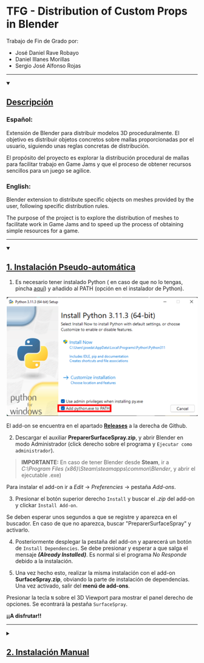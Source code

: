 # TFG - Distribution of Custom Props in Blender

Trabajo de Fin de Grado por: 
* José Daniel Rave Robayo
* Daniel Illanes Morillas
* Sergio José Alfonso Rojas

***
<details open>
<summary><h2><u>Descripción</u></h2></summary>

### Español:

Extensión de Blender para distribuir modelos 3D proceduralmente. El objetivo es distribuir objetos concretos sobre mallas proporcionadas por el usuario, siguiendo unas reglas concretas de distribución.

El propósito del proyecto es explorar la distribución procedural de mallas para facilitar trabajo en Game Jams y que el proceso de obtener recursos sencillos para un juego se agilice.

### English:

Blender extension to distribute specific objects on meshes provided by the user, following specific distribution rules.

The purpose of the project is to explore the distribution of meshes to facilitate work in Game Jams and to speed up the process of obtaining simple resources for a game.
</details>


***
<details open>
<summary><h2><u>1. Instalación Pseudo-automática</u></h2></summary>

1. Es necesario tener instalado Python ( en caso de que no lo tengas, pincha [aquí](https://www.python.org/downloads/)) y añadido al PATH (opción en el instalador de Python).

![Descripción de la imagen](/imagesREADME/path.png)

El add-on se encuentra en el apartado [**Releases**](https://github.com/SergioJAlfonso/TFG-Distribution-and-Generation-System-of-Custom-Props-in-Blender/releases) a la derecha de Github.

2. Descargar el auxiliar **PreparerSurfaceSpray.zip**, y abrir Blender en modo Administrador (click derecho sobre el programa y ```Ejecutar como administrador```).

>**IMPORTANTE:** En caso de tener Blender desde **Steam**, ir a _C:\Program Files (x86)\Steam\steamapps\common\Blender_, y abrir el ejecutable .exe) 

Para instalar el add-on ir a _Edit_ -> _Preferencies_ -> pestaña _Add-ons_. 

3. Presionar el botón superior derecho ```Install``` y buscar el _.zip_ del add-on y clickar ```Install Add-on```.

Se deben esperar unos segundos a que se registre y aparezca en el buscador. En caso de que no aparezca, buscar "PreparerSurfaceSpray" y activarlo. 

4. Posteriormente desplegar la pestaña del add-on y aparecerá un botón de  ```Install Dependencies```. Se debe presionar y esperar a que salga el mensaje **_(Already Installed)_**. Es normal si el programa _No Responde_ debido a la instalación.

5. Una vez hecho esto, realizar la misma instalación con el add-on  **SurfaceSpray.zip**, obviando la parte de instalación de dependencias.
Una vez activado, salir del **menú de add-ons**. 

Presionar la tecla ```N``` sobre el 3D Viewport para mostrar el panel derecho de opciones. Se econtrará la pestaña ```SurfaceSpray```. 

**¡¡A disfrutar!!**
</details>

***
<details>
<summary><h2><u>2. Instalación Manual</u></h2></summary>

Es necesario instalar aima (y tener instalado Python). Para ello ejecutar el siguiente comando desde cualquier ```cmd```.
~~~ 
pip install aima3
~~~

Se habrá añadido una carpeta llamada _"aima3"_ al directorio _site-packages_ (de la carpeta _python_) el cual se encuentra en la carpeta fuente de **Python**.

Ejecutando el siguiente código en una cmd, mostrará la localización del ejecutable python.

~~~ 
where python
~~~

Por ejemplo, debería estar encontrarse en una ruta similar a:
~~~
"C:\Users\user_name\AppData\Local\Programs\Python\Python310\Lib\site-packages"
~~~
A continuación, en dicha ruta copiar la carpeta _aima3_ a la carpeta de python que utiliza Blender: debería ser la carpeta de Blender cuya ruta sería tal que: 

~~~ 
Blender-X.X/python/lib/site-packages
~~~ 
Si sólo se tiene una versión de Blender instalada, y dicha carpeta coincide con la versión, ya no hay que hacer nada más.

En caso de no saber dónde se encuentra la ruta de python que usa Blender, o si se tiene más de una versión de Blender instalada, realizar los siguientes pasos:

- Abrir la versión de Blender deseada.
- Abrir la pestaña _Scripting_ (barra de pestañas superior).
- Crear un nuevo fichero usando el boton _+ New_.
- Copiar y pegar el siguiente código, y ejecutarlo dándole al bóton RUN situado arriba a la derecha o usar el atajo de teclado _Alt + P_.

~~~
import site

usersitepackagespath = site.getsitepackages()

print("Path: ", usersitepackagespath)
~~~

Abrir Toggle System Console desde arriba a la izquierda _Window -> Toggle System Console_,  para así poder ver el texto impreso por el código anterior. El texto debería mostrar la carpeta de python que ésta versión de Blender usa.
</details>
